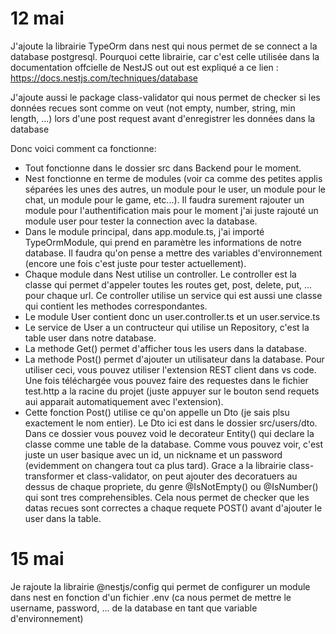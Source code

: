# 12 mai
J'ajoute la librairie TypeOrm dans nest qui nous permet de se connect a la database postgresql. Pourquoi cette librairie, car c'est celle utilisée dans la documentation offcielle de NestJS out out est expliqué a ce lien : https://docs.nestjs.com/techniques/database

J'ajoute aussi le package class-validator qui nous permet de checker si les données recues sont comme on veut (not empty, number, string, min length, ...) lors d'une post request avant d'enregistrer les données dans la database

Donc voici comment ca fonctionne:
* Tout fonctionne dans le dossier src dans Backend pour le moment.
* Nest fonctionne en terme de modules (voir ca comme des petites applis séparées les unes des autres, un module pour le user, un module pour le chat, un module pour le game, etc...). Il faudra surement rajouter un module pour l'authentification mais pour le moment j'ai juste rajouté un module user pour tester la connection avec la database.
* Dans le module principal, dans app.module.ts, j'ai importé TypeOrmModule, qui prend en paramètre les informations de notre database. Il faudra qu'on pense a mettre des variables d'environnement (encore une fois c'est juste pour tester actuellement).
* Chaque module dans Nest utilise un controller. Le controller est la classe qui permet d'appeler toutes les routes get, post, delete, put, ... pour chaque url. Ce controller utilise un service qui est aussi une classe qui contient les methodes correspondantes.
* Le module User contient donc un user.controller.ts et un user.service.ts
* Le service de User a un contructeur qui utilise un Repository, c'est la table user dans notre database.
* La methode Get() permet d'afficher tous les users dans la database.
* La methode Post() permet d'ajouter un utilisateur dans la database. Pour utiliser ceci, vous pouvez utiliser l'extension REST client dans vs code. Une fois téléchargée vous pouvez faire des requestes dans le fichier test.http a la racine du projet (juste appuyer sur le bouton send requets aui apparait automatiquement avec l'extension).
* Cette fonction Post() utilise ce qu'on appelle un Dto (je sais plsu exactement le nom entier). Le Dto ici est dans le dossier src/users/dto. Dans ce dossier vous pouvez void le decorateur Entity() qui declare la classe comme une table de la database. Comme vous pouvez voir, c'est juste un user basique avec un id, un nickname et un password (evidemment on changera tout ca plus tard). Grace a la librairie class-transformer et class-validator, on peut ajouter des decoratuers au dessus de chaque propriete, du genre @IsNotEmpty() ou @IsNumber() qui sont tres comprehensibles. Cela nous permet de checker que les datas recues sont correctes a chaque requete POST() avant d'ajouter le user dans la table.

# 15 mai

Je rajoute la librairie @nestjs/config qui permet de configurer un module dans nest en fonction d'un fichier .env (ca nous permet de mettre le username, password, ... de la database en tant que variable d'environnement)
